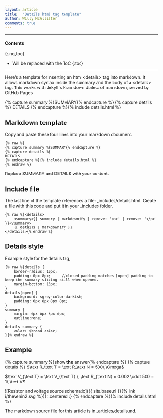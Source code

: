 ```yaml
---
layout: article
title:  "Details html tag template"
author: Willy McAllister
comments: true
---
```


----

#### Contents
{:.no_toc}

* Will be replaced with the ToC
{:toc}

----

Here's a template for inserting an html \<details\> tag into markdown. It allows markdown syntax inside the summary and the body of a \<details\> tag. This works with Jekyll's Kramdown dialect of markdown, served by GitHub Pages.

{% capture summary %}SUMMARY{% endcapture %}
{% capture details %}
DETAILS
{% endcapture %}{% include details.html %}

## Markdown template

Copy and paste these four lines into your markdown document.  

```
{% raw %}
{% capture summary %}SUMMARY{% endcapture %}
{% capture details %}
DETAILS
{% endcapture %}{% include details.html %}
{% endraw %}
```

Replace SUMMARY and DETAILS with your content.

## Include file

The last line of the template references a file: \_includes/details.html. Create a file with this code and put it in your \_includes folder.

```
{% raw %}<details>
    <summary>{{ summary | markdownify | remove: '<p>' | remove: '</p>' }}</summary>
    {{ details | markdownify }}
</details>{% endraw %}
```

## Details style

Example style for the details tag,

```
{% raw %}details {
    border-radius: 10px;
    padding: 0px 8px;     //closed padding matches [open] padding to keep the summary sitting still when opened.
    margin-bottom: 15px;
}
details[open] {
    background: $grey-color-darkish;
    padding: 0px 8px 8px 8px;
}
summary {
    margin: 0px 0px 8px 0px;
    outline:none;
}
details summary {
    color: $brand-color;
}{% endraw %}
```

## Example

{% capture summary %}show **the** answer{% endcapture %}
{% capture details %}
$\text R_\text T = \text R_\text N = 500\,\Omega$

$\text V_{\text T} = \text V_{\text T} \, \text R_{\text N} = 0.002 \cdot 500 = 1\,\text V$

![Resistor and voltage source schematic]({{ site.baseurl }}{% link i/thevenin2.svg %}){: .centered :}
{% endcapture %}{% include details.html %} 

The markdown source file for this article is in \_articles/details.md.